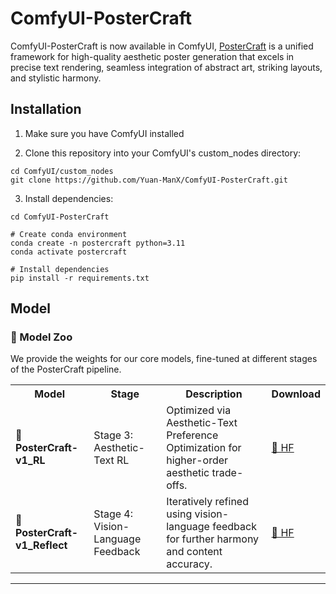 # ComfyUI-PosterCraft

ComfyUI-PosterCraft is now available in ComfyUI, [PosterCraft](https://github.com/Ephemeral182/PosterCraft) is a unified framework for high-quality aesthetic poster generation that excels in precise text rendering, seamless integration of abstract art, striking layouts, and stylistic harmony.



## Installation

1. Make sure you have ComfyUI installed

2. Clone this repository into your ComfyUI's custom_nodes directory:
```
cd ComfyUI/custom_nodes
git clone https://github.com/Yuan-ManX/ComfyUI-PosterCraft.git
```

3. Install dependencies:
```
cd ComfyUI-PosterCraft

# Create conda environment
conda create -n postercraft python=3.11
conda activate postercraft

# Install dependencies
pip install -r requirements.txt
```


## Model

### 💾 Model Zoo

We provide the weights for our core models, fine-tuned at different stages of the PosterCraft pipeline.

<div align="center">
<table>
<tr>
<th>Model</th>
<th>Stage</th>
<th>Description</th>
<th>Download</th>
</tr>
<tr>
<td>🎯 <b>PosterCraft-v1_RL</b></td>
<td>Stage 3: Aesthetic-Text RL</td>
<td>Optimized via Aesthetic-Text Preference Optimization for higher-order aesthetic trade-offs.</td>
<td><a href="https://huggingface.co/PosterCraft/PosterCraft-v1_RL">🤗 HF</a></td>
</tr>
<tr>
<td>🔄 <b>PosterCraft-v1_Reflect</b></td>
<td>Stage 4: Vision-Language Feedback</td>
<td>Iteratively refined using vision-language feedback for further harmony and content accuracy.</td>
<td><a href="https://huggingface.co/PosterCraft/PosterCraft-v1_Reflect">🤗 HF</a></td>
</tr>
</table>
</div>

---
